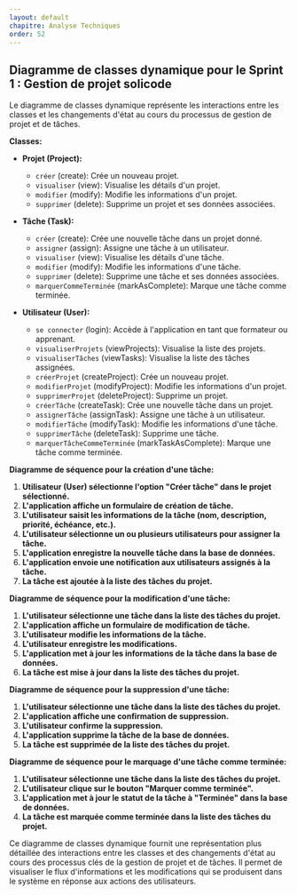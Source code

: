 ```yaml
---
layout: default
chapitre: Analyse Techniques
order: 52
---
```


## Diagramme de classes dynamique pour le Sprint 1 : Gestion de projet solicode

Le diagramme de classes dynamique représente les interactions entre les classes et les changements d'état au cours du processus de gestion de projet et de tâches.

**Classes:**

* **Projet (Project):**
    * `créer` (create): Crée un nouveau projet.
    * `visualiser` (view): Visualise les détails d'un projet.
    * `modifier` (modify): Modifie les informations d'un projet.
    * `supprimer` (delete): Supprime un projet et ses données associées.

* **Tâche (Task):**
    * `créer` (create): Crée une nouvelle tâche dans un projet donné.
    * `assigner` (assign): Assigne une tâche à un utilisateur.
    * `visualiser` (view): Visualise les détails d'une tâche.
    * `modifier` (modify): Modifie les informations d'une tâche.
    * `supprimer` (delete): Supprime une tâche et ses données associées.
    * `marquerCommeTerminée` (markAsComplete): Marque une tâche comme terminée.

* **Utilisateur (User):**
    * `se connecter` (login): Accède à l'application en tant que formateur ou apprenant.
    * `visualiserProjets` (viewProjects): Visualise la liste des projets.
    * `visualiserTâches` (viewTasks): Visualise la liste des tâches assignées.
    * `créerProjet` (createProject): Crée un nouveau projet.
    * `modifierProjet` (modifyProject): Modifie les informations d'un projet.
    * `supprimerProjet` (deleteProject): Supprime un projet.
    * `créerTâche` (createTask): Crée une nouvelle tâche dans un projet.
    * `assignerTâche` (assignTask): Assigne une tâche à un utilisateur.
    * `modifierTâche` (modifyTask): Modifie les informations d'une tâche.
    * `supprimerTâche` (deleteTask): Supprime une tâche.
    * `marquerTâcheCommeTerminée` (markTaskAsComplete): Marque une tâche comme terminée.

**Diagramme de séquence pour la création d'une tâche:**

1. **Utilisateur (User) sélectionne l'option "Créer tâche" dans le projet sélectionné.**
2. **L'application affiche un formulaire de création de tâche.**
3. **L'utilisateur saisit les informations de la tâche (nom, description, priorité, échéance, etc.).**
4. **L'utilisateur sélectionne un ou plusieurs utilisateurs pour assigner la tâche.**
5. **L'application enregistre la nouvelle tâche dans la base de données.**
6. **L'application envoie une notification aux utilisateurs assignés à la tâche.**
7. **La tâche est ajoutée à la liste des tâches du projet.**

**Diagramme de séquence pour la modification d'une tâche:**

1. **L'utilisateur sélectionne une tâche dans la liste des tâches du projet.**
2. **L'application affiche un formulaire de modification de tâche.**
3. **L'utilisateur modifie les informations de la tâche.**
4. **L'utilisateur enregistre les modifications.**
5. **L'application met à jour les informations de la tâche dans la base de données.**
6. **La tâche est mise à jour dans la liste des tâches du projet.**

**Diagramme de séquence pour la suppression d'une tâche:**

1. **L'utilisateur sélectionne une tâche dans la liste des tâches du projet.**
2. **L'application affiche une confirmation de suppression.**
3. **L'utilisateur confirme la suppression.**
4. **L'application supprime la tâche de la base de données.**
5. **La tâche est supprimée de la liste des tâches du projet.**

**Diagramme de séquence pour le marquage d'une tâche comme terminée:**

1. **L'utilisateur sélectionne une tâche dans la liste des tâches du projet.**
2. **L'utilisateur clique sur le bouton "Marquer comme terminée".**
3. **L'application met à jour le statut de la tâche à "Terminée" dans la base de données.**
4. **La tâche est marquée comme terminée dans la liste des tâches du projet.**

Ce diagramme de classes dynamique fournit une représentation plus détaillée des interactions entre les classes et des changements d'état au cours des processus clés de la gestion de projet et de tâches. Il permet de visualiser le flux d'informations et les modifications qui se produisent dans le système en réponse aux actions des utilisateurs.
